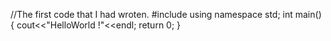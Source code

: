 //The first code that I had wroten.
#include  <iostream>
using namespace std;
int main()
{
  cout<<"HelloWorld !"<<endl;
  return 0;
}
